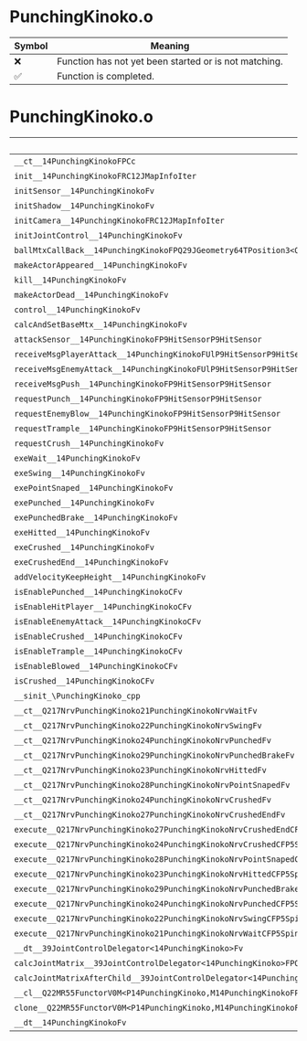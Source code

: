 # PunchingKinoko.o
| Symbol | Meaning 
| ------------- | ------------- 
| :x: | Function has not yet been started or is not matching. 
| :white_check_mark: | Function is completed. 


# PunchingKinoko.o
| Symbol | Decompiled? |
| ------------- | ------------- |
| `__ct__14PunchingKinokoFPCc` | :white_check_mark: |
| `init__14PunchingKinokoFRC12JMapInfoIter` | :white_check_mark: |
| `initSensor__14PunchingKinokoFv` | :white_check_mark: |
| `initShadow__14PunchingKinokoFv` | :white_check_mark: |
| `initCamera__14PunchingKinokoFRC12JMapInfoIter` | :white_check_mark: |
| `initJointControl__14PunchingKinokoFv` | :white_check_mark: |
| `ballMtxCallBack__14PunchingKinokoFPQ29JGeometry64TPosition3<Q29JGeometry38TMatrix34<Q29JGeometry13SMatrix34C<f>>>RC19JointControllerInfo` | :white_check_mark: |
| `makeActorAppeared__14PunchingKinokoFv` | :white_check_mark: |
| `kill__14PunchingKinokoFv` | :white_check_mark: |
| `makeActorDead__14PunchingKinokoFv` | :white_check_mark: |
| `control__14PunchingKinokoFv` | :white_check_mark: |
| `calcAndSetBaseMtx__14PunchingKinokoFv` | :white_check_mark: |
| `attackSensor__14PunchingKinokoFP9HitSensorP9HitSensor` | :white_check_mark: |
| `receiveMsgPlayerAttack__14PunchingKinokoFUlP9HitSensorP9HitSensor` | :white_check_mark: |
| `receiveMsgEnemyAttack__14PunchingKinokoFUlP9HitSensorP9HitSensor` | :white_check_mark: |
| `receiveMsgPush__14PunchingKinokoFP9HitSensorP9HitSensor` | :white_check_mark: |
| `requestPunch__14PunchingKinokoFP9HitSensorP9HitSensor` | :white_check_mark: |
| `requestEnemyBlow__14PunchingKinokoFP9HitSensorP9HitSensor` | :white_check_mark: |
| `requestTrample__14PunchingKinokoFP9HitSensorP9HitSensor` | :white_check_mark: |
| `requestCrush__14PunchingKinokoFv` | :white_check_mark: |
| `exeWait__14PunchingKinokoFv` | :white_check_mark: |
| `exeSwing__14PunchingKinokoFv` | :white_check_mark: |
| `exePointSnaped__14PunchingKinokoFv` | :white_check_mark: |
| `exePunched__14PunchingKinokoFv` | :white_check_mark: |
| `exePunchedBrake__14PunchingKinokoFv` | :white_check_mark: |
| `exeHitted__14PunchingKinokoFv` | :white_check_mark: |
| `exeCrushed__14PunchingKinokoFv` | :white_check_mark: |
| `exeCrushedEnd__14PunchingKinokoFv` | :white_check_mark: |
| `addVelocityKeepHeight__14PunchingKinokoFv` | :white_check_mark: |
| `isEnablePunched__14PunchingKinokoCFv` | :white_check_mark: |
| `isEnableHitPlayer__14PunchingKinokoCFv` | :white_check_mark: |
| `isEnableEnemyAttack__14PunchingKinokoCFv` | :white_check_mark: |
| `isEnableCrushed__14PunchingKinokoCFv` | :white_check_mark: |
| `isEnableTrample__14PunchingKinokoCFv` | :white_check_mark: |
| `isEnableBlowed__14PunchingKinokoCFv` | :white_check_mark: |
| `isCrushed__14PunchingKinokoCFv` | :white_check_mark: |
| `__sinit_\PunchingKinoko_cpp` | :white_check_mark: |
| `__ct__Q217NrvPunchingKinoko21PunchingKinokoNrvWaitFv` | :white_check_mark: |
| `__ct__Q217NrvPunchingKinoko22PunchingKinokoNrvSwingFv` | :white_check_mark: |
| `__ct__Q217NrvPunchingKinoko24PunchingKinokoNrvPunchedFv` | :white_check_mark: |
| `__ct__Q217NrvPunchingKinoko29PunchingKinokoNrvPunchedBrakeFv` | :white_check_mark: |
| `__ct__Q217NrvPunchingKinoko23PunchingKinokoNrvHittedFv` | :white_check_mark: |
| `__ct__Q217NrvPunchingKinoko28PunchingKinokoNrvPointSnapedFv` | :white_check_mark: |
| `__ct__Q217NrvPunchingKinoko24PunchingKinokoNrvCrushedFv` | :white_check_mark: |
| `__ct__Q217NrvPunchingKinoko27PunchingKinokoNrvCrushedEndFv` | :white_check_mark: |
| `execute__Q217NrvPunchingKinoko27PunchingKinokoNrvCrushedEndCFP5Spine` | :white_check_mark: |
| `execute__Q217NrvPunchingKinoko24PunchingKinokoNrvCrushedCFP5Spine` | :white_check_mark: |
| `execute__Q217NrvPunchingKinoko28PunchingKinokoNrvPointSnapedCFP5Spine` | :white_check_mark: |
| `execute__Q217NrvPunchingKinoko23PunchingKinokoNrvHittedCFP5Spine` | :white_check_mark: |
| `execute__Q217NrvPunchingKinoko29PunchingKinokoNrvPunchedBrakeCFP5Spine` | :white_check_mark: |
| `execute__Q217NrvPunchingKinoko24PunchingKinokoNrvPunchedCFP5Spine` | :white_check_mark: |
| `execute__Q217NrvPunchingKinoko22PunchingKinokoNrvSwingCFP5Spine` | :white_check_mark: |
| `execute__Q217NrvPunchingKinoko21PunchingKinokoNrvWaitCFP5Spine` | :white_check_mark: |
| `__dt__39JointControlDelegator<14PunchingKinoko>Fv` | :white_check_mark: |
| `calcJointMatrix__39JointControlDelegator<14PunchingKinoko>FPQ29JGeometry64TPosition3<Q29JGeometry38TMatrix34<Q29JGeometry13SMatrix34C<f>>>RC19JointControllerInfo` | :white_check_mark: |
| `calcJointMatrixAfterChild__39JointControlDelegator<14PunchingKinoko>FPQ29JGeometry64TPosition3<Q29JGeometry38TMatrix34<Q29JGeometry13SMatrix34C<f>>>RC19JointControllerInfo` | :white_check_mark: |
| `__cl__Q22MR55FunctorV0M<P14PunchingKinoko,M14PunchingKinokoFPCvPv_v>CFv` | :white_check_mark: |
| `clone__Q22MR55FunctorV0M<P14PunchingKinoko,M14PunchingKinokoFPCvPv_v>CFP7JKRHeap` | :white_check_mark: |
| `__dt__14PunchingKinokoFv` | :white_check_mark: |
